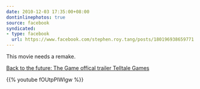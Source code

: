 ```yaml
---
date: 2010-12-03 17:35:00+08:00
dontinlinephotos: true
source: facebook
syndicated:
- type: facebook
  url: https://www.facebook.com/stephen.roy.tang/posts/180196938659771
---
```


This movie needs a remake. 

[Back to the future: The Game offical trailer Telltale Games](https://www.youtube.com/watch?v=fOUtpPIWlgw)



{{% youtube fOUtpPIWlgw %}}